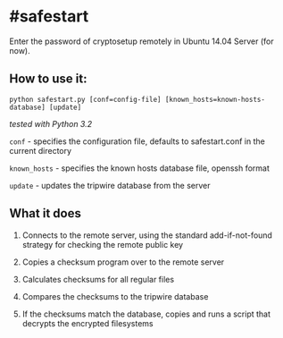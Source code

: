 #safestart
==========

Enter the password of cryptosetup remotely in Ubuntu 14.04 Server (for now).

## How to use it:

`python safestart.py [conf=config-file] [known_hosts=known-hosts-database] [update]`

*tested with Python 3.2*

`conf` - specifies the configuration file, defaults to safestart.conf in the
         current directory

`known_hosts` - specifies the known hosts database file, openssh format

`update` - updates the tripwire database from the server


## What it does

1. Connects to the remote server, using the standard add-if-not-found strategy
   for checking the remote public key

2. Copies a checksum program over to the remote server

3. Calculates checksums for all regular files

4. Compares the checksums to the tripwire database

5. If the checksums match the database, copies and runs a script that decrypts
   the encrypted filesystems

